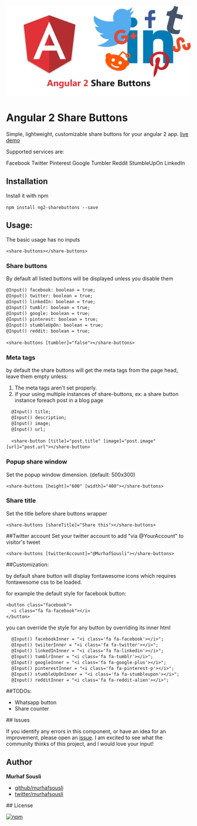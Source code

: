 ![Angular 2 Share Buttons cover](/assets/cover.png?raw=true "Optional Title")
# Angular 2 Share Buttons

Simple, lightweight, customizable share buttons for your angular 2 app. [live demo]()

Supported services are:

Facebook
Twitter
Pinterest
Google
Tumbler
Reddit
StumbleUpOn
LinkedIn

## Installation

Install it with npm

`npm install ng2-sharebuttons --save`

## Usage:

The basic usage has no inputs
```
<share-buttons></share-buttons>
```
### Share buttons
By default all listed buttons will be displayed unless you disable them
```
@Input() facebook: boolean = true;
@Input() twitter: boolean = true;
@Input() linkedIn: boolean = true;
@Input() tumblr: boolean = true;
@Input() google: boolean = true;
@Input() pinterest: boolean = true;
@Input() stumbleUpOn: boolean = true;
@Input() reddit: boolean = true;

<share-buttons [tumbler]="false"></share-buttons>
```
### Meta tags

by default the share buttons will get the meta tags from the page head, leave them empty unless:

  1. The meta tags aren't set properly.
  2. if your using multiple instances of share-buttons, ex: a share button instance foreach post in a blog page

```
  @Input() title;
  @Input() description;
  @Input() image;
  @Input() url;

  <share-button [title]="post.title" [image]="post.image" [url]="post.url"></share-button>
```

### Popup share window
Set the popup window dimension. (default: 500x300)
```
<share-buttons [height]="600" [width]="400"></share-buttons>
```
### Share title
Set the title before share buttons wrapper
```
<share-buttons [shareTitle]="Share this"></share-buttons>
```
##Twitter account
Set your twitter account to add "via @YourAccount" to visitor's tweet
```
<share-buttons [twitterAccount]="@MurhafSousli"></share-buttons>
```

##Customization:

by default share button will display fontawesome icons which requires fontawesome css to be loaded.

for example the default style for facebook button:

```
<button class="facebook">
  <i class="fa fa-facebook"></i>
</button>
```

you can override the style for any button by overriding its inner html

```
  @Input() facebookInner = "<i class='fa fa-facebook'></i>";
  @Input() twiiterInner = "<i class='fa fa-twitter'></i>";
  @Input() linkedInInner = "<i class='fa fa-linkedin'></i>";
  @Input() tumblrInner = "<i class='fa fa-tumblr'></i>";
  @Input() googleInner = "<i class='fa fa-google-plus'></i>";
  @Input() pinterestInner = "<i class='fa fa-pinterest-p'></i>";
  @Input() stumbleUpOnInner = "<i class='fa fa-stumbleupon'></i>";
  @Input() redditInner = "<i class='fa fa-reddit-alien'></i>";
```

##TODOs:

- Whatsapp button
- Share counter

<a name="issues"/>
## Issues


If you identify any errors in this component, or have an idea for an improvement, please open an [issue](https://github.com/MurhafSousli/ng2-wp-api/issues). I am excited to see what the community thinks of this project, and I would love your input!

## Author

 **Murhaf Sousli**

 - [github/murhafsousli](https://github.com/MurhafSousli)
 - [twitter/murhafsousli](https://twitter.com/MurhafSousli)

<a name="license"/>
## License

[![npm](https://img.shields.io/npm/l/express.svg?maxAge=2592000)](/LICENSE)
